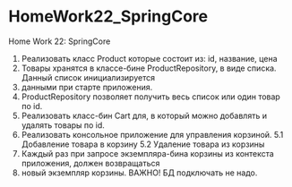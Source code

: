 # HomeWork22_SpringCore
Home Work 22: SpringCore

1. Реализовать класс Product которые состоит из: id, название, цена
2. Товары хранятся в классе-бине ProductRepository, в виде списка. Данный список инициализируется
3. данными при старте приложения.
3. ProductRepository позволяет получить весь список или один товар по id.
4. Реализовать класс-бин Cart для, в который можно добавлять и удалять товары по id.
5. Реализовать консольное приложение для управления корзиной.
   5.1 Добавление товара в корзину
   5.2 Удаление товара из корзины
6. Каждый раз при запросе экземпляра-бина корзины из контекста приложения, должен возвращаться 
7. новый экземпляр корзины.
   ВАЖНО! БД подключать не надо.
